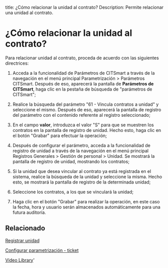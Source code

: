 title: ¿Cómo relacionar la unidad al contrato?
Description: Permite relacionar una unidad al contrato.
# ¿Cómo relacionar la unidad al contrato?


Para relacionar unidad al contrato, proceda de acuerdo con las siguientes
directrices:

1.  Acceda a la funcionalidad de Parámetros de CITSmart a través de la
    navegación en el menú principal Parametrización \> Parámetros CITSmart.
    Después de eso, aparecerá la pantalla de **Parámetros de CITSmart**, haga
    clic en la pestaña de búsqueda de "parámetros de CITSmart";

2.  Realice la búsqueda del parámetro "61 - Vincula contratos a unidad" y
    seleccione el mismo. Después de eso, aparecerá la pantalla de registro del
    parámetro con el contenido referente al registro seleccionado;

3.  En el campo **valor**, introduzca el valor "S" para que se muestren los
    contratos en la pantalla de registro de unidad. Hecho esto, haga clic en el
    botón "Grabar" para efectuar la operación;

4.  Después de configurar el parámetro, acceda a la funcionalidad de registro de
    unidad a través de la navegación en el menú principal Registros Generales
    \> Gestión de personal \> Unidad. Se mostrará la pantalla de registro de
    unidad, mostrando los contratos;

5.  Si la unidad que desea vincular al contrato ya está registrada en el
    sistema, realice la búsqueda de la unidad y seleccione la misma. Hecho esto,
    se mostrará la pantalla de registro de la determinada unidad;

6.  Seleccione los contratos, a los que se vinculará la unidad;

7.  Haga clic en el botón "Grabar" para realizar la operación, en este caso la
    fecha, hora y usuario serán almacenados automáticamente para una futura
    auditoría.



Relacionado
-------

[Registrar unidad](/es-es/citsmart-platform-9/platform-administration/region-and-language/register-unit.html)

[Configurar parametrización - ticket](/es-es/citsmart-platform-9/platform-administration/parameters-list/configure-parametrization-ticket.html)


<i class='fa fa-youtube-play  fa-2x' style='color:#97ce17;vertical-align: middle;'> </i> [Video Library](https://www.youtube.com/playlist?list=PLB5qK2uzf2ROl8PJLi-kszYhGzr17uvz-)'

<!-- !!! tip "About"

    <b>Product/Version:</b> CITSmart | 8.00 &nbsp;&nbsp;
    <b>Updated:</b>01/25/2019 - Anna Martins
